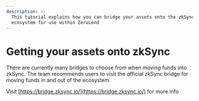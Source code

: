 ```yaml
---
description: >-
  This tutorial explains how you can bridge your assets onto the zkSync
  ecosystem for use within ZeroLend
---
```


# Getting your assets onto zkSync

There are currently many bridges to choose from when moving funds into zkSync. The team recommends users to visit the official zkSync bridge for moving funds in and out of the ecosystem.

Visit [https://bridge.zksync.io/](https://bridge.zksync.io/) for more info

